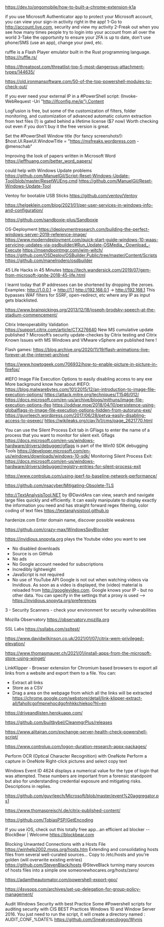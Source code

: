 https://dev.to/ongomobile/how-to-built-a-chrome-extension-k1a

if you use Microsoft Authenticator app to protect your Microsoft account, you can view your sign-in activity right in the app!
1-Go to http://account.live.com, security and view my activity
2-Freak out when you see how many times people try to login into your account from all over the world
3-Take the opportunity to ensure your 2FA is up to date, don't use phone/SMS (use an app), change your pwd, etc.

ruffle is a Flash Player emulator built in the Rust programming language.
https://ruffle.rs/

https://threatpost.com/threatlist-top-5-most-dangerous-attachment-types/144635/

https://old.ironmansoftware.com/50-of-the-top-powershell-modules-to-check-out/

If you ever need your external IP in a #PowerShell  script:
(Invoke-WebRequest -Uri "http://ifconfig.me/ip").Content

LogFusion is free, but some of the customization of filters, folder monitoring, and customization of advanced automatic column extraction from text files (!) is gated behind a lifetime license ($7 now)
Worth checking out even if you don't buy it the free version is great.

Set the #PowerShell Window title (for fancy screenshots!):
$host.UI.RawUI.WindowTitle = "https://msfreaks.wordpress.com - @menschab"

Improving the look of papers written in Microsoft Word
https://jeffhuang.com/better_word_papers/

could help with Windows Update problems
https://github.com/ManuelGil/Script-Reset-Windows-Update-Tool/blob/master/ResetWUEng.cmd
https://github.com/ManuelGil/Reset-Windows-Update-Tool

Ventoy for bootable USB Sticks
https://github.com/ventoy/Ventoy

https://helgeklein.com/blog/2021/01/per-user-services-in-windows-info-and-configuration/

https://github.com/sandboxie-plus/Sandboxie

OS-Deployment
https://deploymentresearch.com/building-the-perfect-windows-server-2019-reference-image/
https://www.moderndeployment.com/quick-start-guide-windows-10-waas-servicing-updates-via-osdbuilder/#Run_Update-OSMedia_-Download_-Execute
https://msendpointmgr.com/wim-witch/
https://github.com/OSDeploy/OSBuilder.Public/tree/master/Content/Scripts
https://github.com/manelrodero/osdbuilder

45 Life Hacks in 45 Minutes
https://tech.wandersick.com/2019/07/gem-from-microsoft-ignite-2018-45-life.html

I learnt today that IP addresses can be shortened by dropping the zeroes.
Examples:
http://1.0.0.1 → http://1.1
http://192.168.0.1 → http://192.168.1
This bypasses WAF filters for SSRF, open-redirect, etc where any IP as input gets blacklisted.

https://www.brainpickings.org/2013/12/18/joseph-brodsky-speech-at-the-stadium-commencement/

Citrix Interoperability Validation
https://support.citrix.com/article/CTX276640
New MS cumulative update published ?
Microsoft’s security update-checkes by Citrix testing and 
Citrix Known Issues with MS Windows and VMware vSphere are published here !


Flash games:
https://blog.archive.org/2020/11/19/flash-animations-live-forever-at-the-internet-archive/

https://www.howtogeek.com/706932/how-to-enable-picture-in-picture-in-firefox/

#IEFO Image File Execution Options to easily disabling access to any exe
More background know how about #IEFO: https://blog.malwarebytes.com/101/2015/12/an-introduction-to-image-file-execution-options/
https://attack.mitre.org/techniques/T1546/012/
https://docs.microsoft.com/en-us/archive/blogs/mithuns/image-file-execution-options-ifeo
https://oddvar.moe/2018/04/10/persistence-using-globalflags-in-image-file-execution-options-hidden-from-autoruns-exe/
https://guyrleech.wordpress.com/2017/06/28/petya-easily-disabling-access-to-psexec/
https://wikileaks.org/ciav7p1/cms/page_2621770.html

You can use the Silent Process Exit tab in GFlags to enter the name of a process that you want to monitor for silent exit.
Gflags
https://docs.microsoft.com/en-us/windows-hardware/drivers/debugger/gflags
is part of the Win10 SDK debugging Tools
https://developer.microsoft.com/en-us/windows/downloads/windows-10-sdk/
Monitoring Silent Process Exit:
https://docs.microsoft.com/en-us/windows-hardware/drivers/debugger/registry-entries-for-silent-process-exit

https://www.controlup.com/using-iperf-to-baseline-network-performance/

https://github.com/nsacyber/Mitigating-Obsolete-TLS

http://TextAnalysisTool.NET by 
@DavidAns
can view, search and navigate large files quickly and efficiently. It can easily manipulate to display exactly the information you need and has straight forward regex filtering, color coding of text files
https://textanalysistool.github.io

hardenize.com
Enter domain name, discover possible weakness

https://github.com/crazy-max/WindowsSpyBlocker

https://invidious.snopyta.org
plays the Youtube video you want to see

- No disabled downloads
- Source is on GitHub
- No ads
- No Google account needed for subscriptions
- Incredibly lightweight 
- JavaScript is not required
- No use of YouTube API
Google is not out when watching videos via Invidious. As soon as a video is displayed, the (video) material is reloaded from http://googlevideo.com. Google knows your IP - but no other data. 
You can specify in the settings that a proxy is used --> https://invidious.snopyta.org/preferences

3 - Security Scanners - check your environment for security vulnerabilities

Mozilla Observatory
https://observatory.mozilla.org

SSL Labs
https://ssllabs.com/ssltest/

https://www.davidwilkinson.co.uk/2021/01/07/citrix-wem-privileged-elevation/

https://www.thomasmaurer.ch/2021/01/install-apps-from-the-microsoft-store-using-winget/

LinkKlipper - Browser extension for Chromium based browsers to export all links from a website and export them to a file. 
You can:
- Extract all links
- Store as a CSV
- Drag a area on the webpage from which all the links will be extracted
https://chrome.google.com/webstore/detail/link-klipper-extract-all/fahollcgofmpnehocdgofnhkkchiekoo?hl=en


https://driveandlisten.herokuapp.com/

https://github.com/builtbybel/CleanmgrPlus/releases

https://www.alitajran.com/exchange-server-health-check-powershell-script/

https://www.controlup.com/logon-duration-research-appx-packages/

Perform OCR (Optical Character Recognition) with OneNote
Perform a capture in OneNote
Right-click pictures and select copy text

Windows Event ID 4624 displays a numerical value for the type of login that was attempted. These numbers are important from a forensic standpoint but also for understanding credential exposure and mitigating risks. Descriptions in replies.

https://github.com/guyrleech/Microsoft/blob/master/event%20aggregator.ps1

https://www.thomaspreischl.de/citrix-published-content/

https://github.com/TobiasPSP/GetEncoding

If you use iOS, check out this totally free app...an efficient ad blocker -- BlockBear | Welcome https://blockbear.com

Blocking Unwanted Connections with a Hosts File
https://winhelp2002.mvps.org/hosts.htm
Extending and consolidating hosts files from several well-curated sources...
Copy to /etc/hosts and you're golden (will overwrite existing entries)
https://github.com/StevenBlack/hosts 
@SteveBlack turning many sources of hosts files into a simple one
someonewhocares.org/hosts/zero/ 

https://adamtheautomator.com/powershell-export-gpo/

https://4sysops.com/archives/set-up-delegation-for-group-policy-management/

Audit Windows Security with best Practice
Some #Powershell scripts for auditing security with CIS BEST Practices Windows 10 and Window Server 2016.
You just need to run the script, it will create a directory named : AUDIT_CONF_%DATE%
https://github.com/Sneakysecdoggo/Wynis
